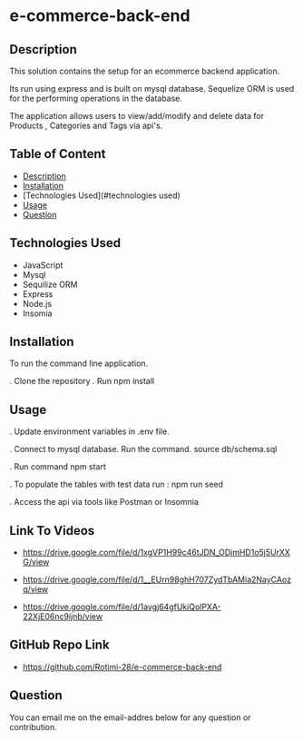 # e-commerce-back-end

## Description
   This solution contains the setup for an ecommerce backend application. 

   Its run using express and is built on mysql database. Sequelize ORM is used for the performing operations in the database.
   
   The application allows users to view/add/modify and delete data for Products , Categories and Tags via api's.

## Table of Content
 * [Description](#description)
 * [Installation](#installation)
 * [Technologies Used](#technologies used)
 * [Usage](#usage)
 * [Question](#question)

## Technologies Used
  * JavaScript
  * Mysql
  * Sequilize ORM
  * Express
  * Node.js
  * Insomia

## Installation
To run the command line application.

. Clone the repository
. Run npm install

## Usage
. Update environment variables in .env file.

. Connect to mysql database. Run the command. source db/schema.sql

. Run command npm start

. To populate the tables with test data run : npm run seed

. Access the api via tools like Postman or Insomnia


## Link To Videos
 * https://drive.google.com/file/d/1xgVP1H99c46tJDN_ODjmHD1o5j5UrXXG/view
 
 * https://drive.google.com/file/d/1__EUrn98ghH707ZydTbAMia2NayCAozq/view

* https://drive.google.com/file/d/1avgj64gfUkiQolPXA-22XjE06nc9ijnb/view



## GitHub Repo Link
 * https://github.com/Rotimi-28/e-commerce-back-end


## Question
 You can email me on the email-addres below for any question or contribution.
